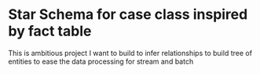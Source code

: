 # Star Schema for  case class inspired by fact table
This is ambitious project I want to build to infer relationships to build tree of entities to ease the data processing for stream and batch 
